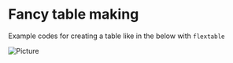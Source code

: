 # Fancy table making
Example codes for creating a table like in the below with `flextable`

![Picture](~/Dropbox/Table-with-flextable/ex_table.png)

